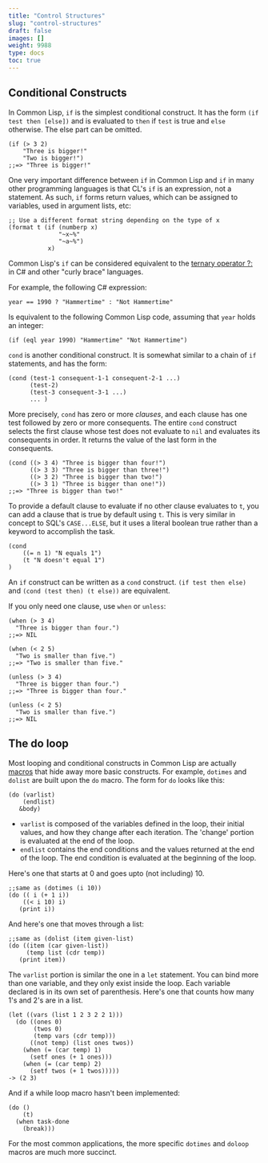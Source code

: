 ```yaml
---
title: "Control Structures"
slug: "control-structures"
draft: false
images: []
weight: 9988
type: docs
toc: true
---
```


## Conditional Constructs
In Common Lisp, `if` is the simplest conditional construct. It has the form `(if test then [else])` and is evaluated to `then` if `test` is true and `else` otherwise. The else part can be omitted.

    (if (> 3 2)
        "Three is bigger!"
        "Two is bigger!")
    ;;=> "Three is bigger!"

One very important difference between `if` in Common Lisp and `if` in many other programming languages is that CL's `if` is an expression, not a statement. As such, `if` forms return values, which can be assigned to variables, used in argument lists, etc:

    ;; Use a different format string depending on the type of x
    (format t (if (numberp x)
                  "~x~%"
                  "~a~%")
               x)

Common Lisp's `if` can be considered equivalent to the [ternary operator ?:](https://www.wikiod.com/docs/c%23/18/operators/6029/ternary-operator) in C# and other "curly brace" languages.

For example, the following C# expression:

    year == 1990 ? "Hammertime" : "Not Hammertime"

Is equivalent to the following Common Lisp code, assuming that `year` holds an integer:

    (if (eql year 1990) "Hammertime" "Not Hammertime")

`cond` is another conditional construct. It is somewhat similar to a chain of `if` statements, and has the form:

    (cond (test-1 consequent-1-1 consequent-2-1 ...)
          (test-2)
          (test-3 consequent-3-1 ...)
          ... )

More precisely, `cond` has zero or more *clauses*, and each clause has one test followed by zero or more consequents. The entire `cond` construct selects the first clause whose test does not evaluate to `nil` and evaluates its consequents in order. It returns the value of the last form in the consequents.

    (cond ((> 3 4) "Three is bigger than four!")
          ((> 3 3) "Three is bigger than three!")
          ((> 3 2) "Three is bigger than two!")
          ((> 3 1) "Three is bigger than one!"))
    ;;=> "Three is bigger than two!"

To provide a default clause to evaluate if no other clause evaluates to `t`, you can add a clause that is true by default using `t`. This is very similar in concept to SQL's `CASE...ELSE`, but it uses a literal boolean true rather than a keyword to accomplish the task.

    (cond
        ((= n 1) "N equals 1")
        (t "N doesn't equal 1")
    )

An `if` construct can be written as a `cond` construct. `(if test then else)` and `(cond (test then) (t else))` are equivalent.

If you only need one clause, use `when` or `unless`:

    (when (> 3 4)
      "Three is bigger than four.")
    ;;=> NIL

    (when (< 2 5)
      "Two is smaller than five.")
    ;;=> "Two is smaller than five."

    (unless (> 3 4)
      "Three is bigger than four.")
    ;;=> "Three is bigger than four."

    (unless (< 2 5)
      "Two is smaller than five.")
    ;;=> NIL

## The do loop
Most looping and conditional constructs in Common Lisp are actually [macros][1] that hide away more basic constructs. For example, `dotimes` and `dolist` are built upon the `do` macro. The form for `do` looks like this:
   

    (do (varlist)
        (endlist)
       &body)

 - `varlist` is composed of the variables defined in the loop, their
   initial values, and how they change after each iteration. The 'change' portion is evaluated at the end of the loop.
 - `endlist` contains the end conditions and the values returned at the end of the loop. The end condition is evaluated at the beginning of the loop.

Here's one that starts at 0 and goes upto (not including) 10.

    ;;same as (dotimes (i 10)) 
    (do (( i (+ 1 i))
        ((< i 10) i)
       (print i))

And here's one that moves through a list:

    ;;same as (dolist (item given-list)
    (do ((item (car given-list))
         (temp list (cdr temp))
       (print item))

The `varlist` portion is similar the one in a `let` statement. You can bind more than one variable, and they only exist inside the loop. Each variable declared is in its own set of parenthesis. Here's one that counts how many 1's and 2's are in a list.

    (let ((vars (list 1 2 3 2 2 1)))
      (do ((ones 0)
           (twos 0)
           (temp vars (cdr temp)))
          ((not temp) (list ones twos))
        (when (= (car temp) 1)
          (setf ones (+ 1 ones)))
        (when (= (car temp) 2)
          (setf twos (+ 1 twos)))))
    -> (2 3)

And if a while loop macro hasn't been implemented:

    (do ()
        (t)
      (when task-done
        (break)))
For the most common applications, the more specific `dotimes` and `doloop` macros are much more succinct. 

  [1]: https://www.wikiod.com/docs/common-lisp/1257/macros#t=201609030332007042893

